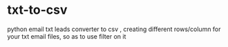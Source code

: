 # txt-to-csv
python email txt leads converter to csv , creating different rows/column for your txt email files, so as to use filter on it
